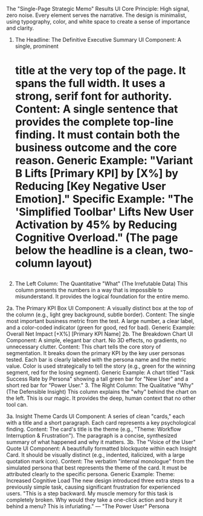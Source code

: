 The "Single-Page Strategic Memo" Results UI
Core Principle: High signal, zero noise. Every element serves the narrative. The design is minimalist, using typography, color, and white space to create a sense of importance and clarity.

1. The Headline: The Definitive Executive Summary
UI Component: A single, prominent <h1> title at the very top of the page. It spans the full width. It uses a strong, serif font for authority.
Content: A single sentence that provides the complete top-line finding. It must contain both the business outcome and the core reason.
Generic Example: "Variant B Lifts [Primary KPI] by [X%] by Reducing [Key Negative User Emotion]."
Specific Example: "The 'Simplified Toolbar' Lifts New User Activation by 45% by Reducing Cognitive Overload."
(The page below the headline is a clean, two-column layout)

2. The Left Column: The Quantitative "What" (The Irrefutable Data)
This column presents the numbers in a way that is impossible to misunderstand. It provides the logical foundation for the entire memo.

2a. The Primary KPI Box
UI Component: A visually distinct box at the top of the column (e.g., light grey background, subtle border).
Content: The single most important business metric from the test. A large number, a clear label, and a color-coded indicator (green for good, red for bad).
Generic Example:
Overall Net Impact
[+X%]
[Primary KPI Name]
2b. The Breakdown Chart
UI Component: A simple, elegant bar chart. No 3D effects, no gradients, no unnecessary clutter.
Content: This chart tells the core story of segmentation. It breaks down the primary KPI by the key user personas tested. Each bar is clearly labeled with the persona name and the metric value. Color is used strategically to tell the story (e.g., green for the winning segment, red for the losing segment).
Generic Example: A chart titled "Task Success Rate by Persona" showing a tall green bar for "New User" and a short red bar for "Power User."
3. The Right Column: The Qualitative "Why" (The Defensible Insight)
This column explains the "why" behind the chart on the left. This is our magic. It provides the deep, human context that no other tool can.

3a. Insight Theme Cards
UI Component: A series of clean "cards," each with a title and a short paragraph. Each card represents a key psychological finding.
Content: The card's title is the theme (e.g., "Theme: Workflow Interruption & Frustration"). The paragraph is a concise, synthesized summary of what happened and why it matters.
3b. The "Voice of the User" Quote
UI Component: A beautifully formatted blockquote within each Insight Card. It should be visually distinct (e.g., indented, italicized, with a large quotation mark icon).
Content: The verbatim "internal monologue" from the simulated persona that best represents the theme of the card. It must be attributed clearly to the specific persona.
Generic Example:
Theme: Increased Cognitive Load
The new design introduced three extra steps to a previously simple task, causing significant frustration for experienced users.
"This is a step backward. My muscle memory for this task is completely broken. Why would they take a one-click action and bury it behind a menu? This is infuriating."
— "The Power User" Persona